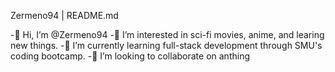 Zermeno94 | README.md

-👋 Hi, I’m @Zermeno94
-👀 I’m interested in sci-fi movies, anime, and learing new things.
-🌱 I’m currently learning full-stack development through SMU's coding bootcamp.
-👯 I’m looking to collaborate on anthing 
